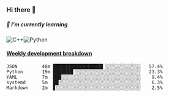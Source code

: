 ### Hi there 👋

##### 🌱 I’m currently learning

![C++](https://img.shields.io/badge/-C++-00599C?style=flat-square&logo=c)![Python](https://img.shields.io/badge/-Python-black?style=flat-square&logo=Python)


<!-- waka-box start -->
#### <a href="https://gist.github.com/bf274261b4c8553e17fc709dfc3cfa97" target="_blank">Weekly development breakdown</a>
```text
JSON      	 48m ██████████████████▎░░░░░░░░░░░░░   57.4% 
Python    	 19m ███████▍░░░░░░░░░░░░░░░░░░░░░░░░   23.3% 
YAML      	 7m  ███░░░░░░░░░░░░░░░░░░░░░░░░░░░░░    9.4% 
systemd   	 5m  ██░░░░░░░░░░░░░░░░░░░░░░░░░░░░░░    6.3% 
Markdown  	 2m  ▊░░░░░░░░░░░░░░░░░░░░░░░░░░░░░░░    2.5% 
```
<!-- Powered by https://github.com/YouEclipse/waka-box-go . -->
<!-- waka-box end -->



<!--
**KomoreKalu/KomoreKalu** is a ✨ _special_ ✨ repository because its `README.md` (this file) appears on your GitHub profile.

Here are some ideas to get you started:

- 🔭 I’m currently working on ...
- 🌱 I’m currently learning ...
- 👯 I’m looking to collaborate on ...
- 🤔 I’m looking for help with ...
- 💬 Ask me about ...
- 📫 How to reach me: ...
- 😄 Pronouns: ...
- ⚡ Fun fact: ...
-->
